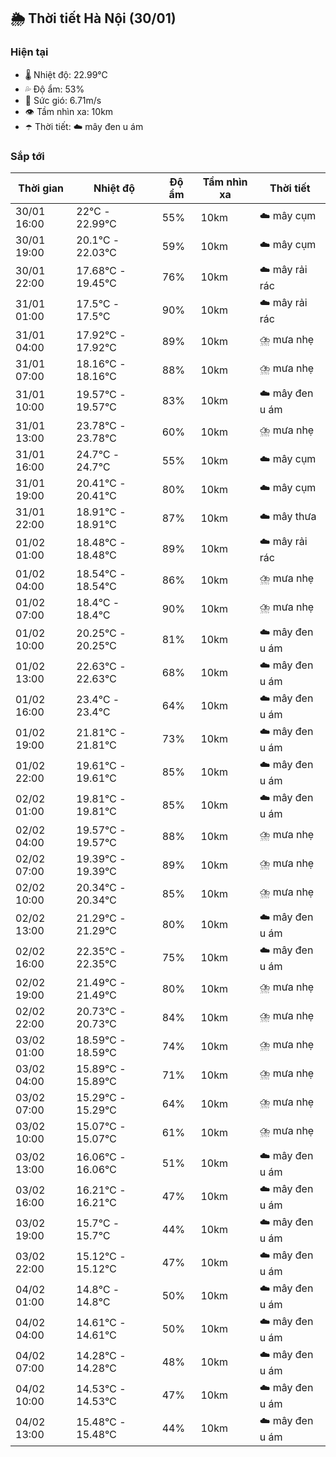 ## 🌦️ Thời tiết Hà Nội (30/01)

### Hiện tại

- 🌡️ Nhiệt độ: 22.99℃
- 💦 Độ ẩm: 53%
- 💨 Sức gió: 6.71m/s
- 👁️ Tầm nhìn xa: 10km
- ☂️ Thời tiết: ☁️ mây đen u ám

### Sắp tới

| Thời gian | Nhiệt độ | Độ ẩm | Tầm nhìn xa | Thời tiết |
| --- | --- | --- | --- | --- |
| 30/01 16:00 | 22℃ - 22.99℃ | 55% | 10km | ☁️ mây cụm |
| 30/01 19:00 | 20.1℃ - 22.03℃ | 59% | 10km | ☁️ mây cụm |
| 30/01 22:00 | 17.68℃ - 19.45℃ | 76% | 10km | ☁️ mây rải rác |
| 31/01 01:00 | 17.5℃ - 17.5℃ | 90% | 10km | ☁️ mây rải rác |
| 31/01 04:00 | 17.92℃ - 17.92℃ | 89% | 10km | ⛈️ mưa nhẹ |
| 31/01 07:00 | 18.16℃ - 18.16℃ | 88% | 10km | ⛈️ mưa nhẹ |
| 31/01 10:00 | 19.57℃ - 19.57℃ | 83% | 10km | ☁️ mây đen u ám |
| 31/01 13:00 | 23.78℃ - 23.78℃ | 60% | 10km | ⛈️ mưa nhẹ |
| 31/01 16:00 | 24.7℃ - 24.7℃ | 55% | 10km | ☁️ mây cụm |
| 31/01 19:00 | 20.41℃ - 20.41℃ | 80% | 10km | ☁️ mây cụm |
| 31/01 22:00 | 18.91℃ - 18.91℃ | 87% | 10km | ☁️ mây thưa |
| 01/02 01:00 | 18.48℃ - 18.48℃ | 89% | 10km | ☁️ mây rải rác |
| 01/02 04:00 | 18.54℃ - 18.54℃ | 86% | 10km | ⛈️ mưa nhẹ |
| 01/02 07:00 | 18.4℃ - 18.4℃ | 90% | 10km | ⛈️ mưa nhẹ |
| 01/02 10:00 | 20.25℃ - 20.25℃ | 81% | 10km | ☁️ mây đen u ám |
| 01/02 13:00 | 22.63℃ - 22.63℃ | 68% | 10km | ☁️ mây đen u ám |
| 01/02 16:00 | 23.4℃ - 23.4℃ | 64% | 10km | ☁️ mây đen u ám |
| 01/02 19:00 | 21.81℃ - 21.81℃ | 73% | 10km | ☁️ mây đen u ám |
| 01/02 22:00 | 19.61℃ - 19.61℃ | 85% | 10km | ☁️ mây đen u ám |
| 02/02 01:00 | 19.81℃ - 19.81℃ | 85% | 10km | ☁️ mây đen u ám |
| 02/02 04:00 | 19.57℃ - 19.57℃ | 88% | 10km | ⛈️ mưa nhẹ |
| 02/02 07:00 | 19.39℃ - 19.39℃ | 89% | 10km | ⛈️ mưa nhẹ |
| 02/02 10:00 | 20.34℃ - 20.34℃ | 85% | 10km | ⛈️ mưa nhẹ |
| 02/02 13:00 | 21.29℃ - 21.29℃ | 80% | 10km | ☁️ mây đen u ám |
| 02/02 16:00 | 22.35℃ - 22.35℃ | 75% | 10km | ☁️ mây đen u ám |
| 02/02 19:00 | 21.49℃ - 21.49℃ | 80% | 10km | ⛈️ mưa nhẹ |
| 02/02 22:00 | 20.73℃ - 20.73℃ | 84% | 10km | ⛈️ mưa nhẹ |
| 03/02 01:00 | 18.59℃ - 18.59℃ | 74% | 10km | ⛈️ mưa nhẹ |
| 03/02 04:00 | 15.89℃ - 15.89℃ | 71% | 10km | ⛈️ mưa nhẹ |
| 03/02 07:00 | 15.29℃ - 15.29℃ | 64% | 10km | ⛈️ mưa nhẹ |
| 03/02 10:00 | 15.07℃ - 15.07℃ | 61% | 10km | ⛈️ mưa nhẹ |
| 03/02 13:00 | 16.06℃ - 16.06℃ | 51% | 10km | ☁️ mây đen u ám |
| 03/02 16:00 | 16.21℃ - 16.21℃ | 47% | 10km | ☁️ mây đen u ám |
| 03/02 19:00 | 15.7℃ - 15.7℃ | 44% | 10km | ☁️ mây đen u ám |
| 03/02 22:00 | 15.12℃ - 15.12℃ | 47% | 10km | ☁️ mây đen u ám |
| 04/02 01:00 | 14.8℃ - 14.8℃ | 50% | 10km | ☁️ mây đen u ám |
| 04/02 04:00 | 14.61℃ - 14.61℃ | 50% | 10km | ☁️ mây đen u ám |
| 04/02 07:00 | 14.28℃ - 14.28℃ | 48% | 10km | ☁️ mây đen u ám |
| 04/02 10:00 | 14.53℃ - 14.53℃ | 47% | 10km | ☁️ mây đen u ám |
| 04/02 13:00 | 15.48℃ - 15.48℃ | 44% | 10km | ☁️ mây đen u ám |
